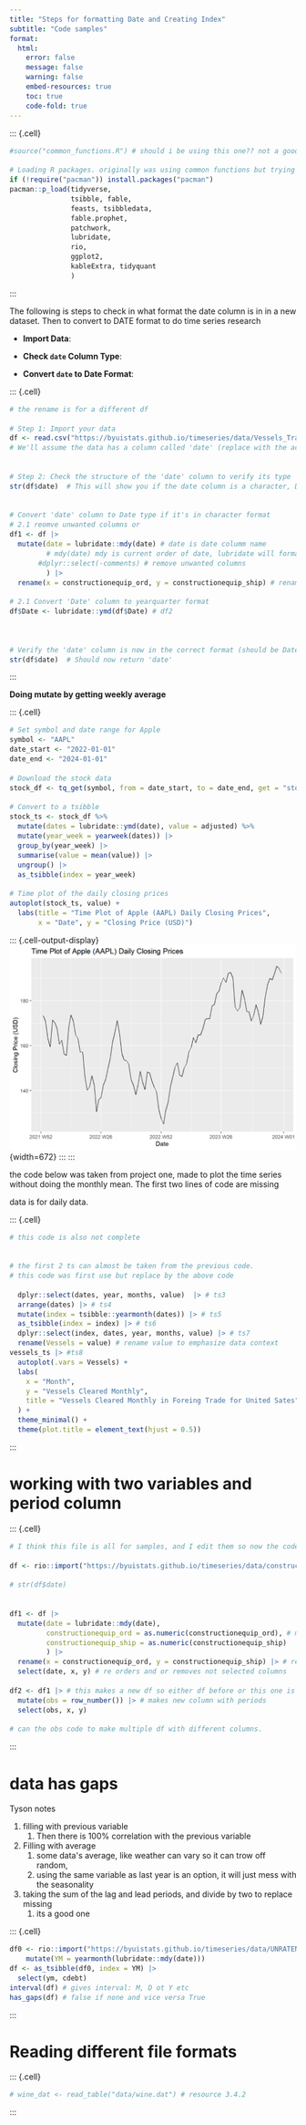 ```yaml
---
title: "Steps for formatting Date and Creating Index"
subtitle: "Code samples"
format: 
  html:
    error: false
    message: false
    warning: false
    embed-resources: true
    toc: true
    code-fold: true
---
```



::: {.cell}

```{.r .cell-code}
#source("common_functions.R") # should i be using this one?? not a good idea since many of the formulas return different values

# Loading R packages. originally was using common functions but trying not to use
if (!require("pacman")) install.packages("pacman")
pacman::p_load(tidyverse,
               tsibble, fable,
               feasts, tsibbledata,
               fable.prophet,
               patchwork,
               lubridate,
               rio,
               ggplot2,
               kableExtra, tidyquant
               )
```
:::






The following is steps to check in what format the date column is in in a new dataset. Then to convert to DATE format to do time series research

-   **Import Data**:

-   **Check `date` Column Type**:

-   **Convert `date` to Date Format**:




::: {.cell}

```{.r .cell-code}
# the rename is for a different df

# Step 1: Import your data
df <- read.csv("https://byuistats.github.io/timeseries/data/Vessels_Trade_US.csv") 
# We'll assume the data has a column called 'date' (replace with the actual column name) and a 'value' column


# Step 2: Check the structure of the 'date' column to verify its type
str(df$date)  # This will show you if the date column is a character, Date, or something else


# Convert 'date' column to Date type if it's in character format 
# 2.1 reomve unwanted columns or
df1 <- df |>
  mutate(date = lubridate::mdy(date) # date is date columm name
         # mdy(date) mdy is current order of date, lubridate will format to ymd. 
       #dplyr::select(-comments) # remove unwanted columns
         ) |>
  rename(x = constructionequip_ord, y = constructionequip_ship) # rename columns

# 2.1 Convert 'Date' column to yearquarter format
df$Date <- lubridate::ymd(df$Date) # df2



# Verify the 'date' column is now in the correct format (should be Date type)
str(df$date)  # Should now return 'date'
```
:::




**Doing mutate by getting weekly average**




::: {.cell}

```{.r .cell-code}
# Set symbol and date range for Apple
symbol <- "AAPL"
date_start <- "2022-01-01"
date_end <- "2024-01-01"

# Download the stock data
stock_df <- tq_get(symbol, from = date_start, to = date_end, get = "stock.prices")

# Convert to a tsibble
stock_ts <- stock_df %>%
  mutate(dates = lubridate::ymd(date), value = adjusted) %>%
  mutate(year_week = yearweek(dates)) |>
  group_by(year_week) |>
  summarise(value = mean(value)) |>
  ungroup() |>
  as_tsibble(index = year_week)

# Time plot of the daily closing prices
autoplot(stock_ts, value) +
  labs(title = "Time Plot of Apple (AAPL) Daily Closing Prices",
       x = "Date", y = "Closing Price (USD)")
```

::: {.cell-output-display}
![](stepsforDate_index_formatting_files/figure-html/unnamed-chunk-3-1.png){width=672}
:::
:::




the code below was taken from project one, made to plot the time series without doing the monthly mean. The first two lines of code are missing

data is for daily data.




::: {.cell}

```{.r .cell-code}
# this code is also not complete


# the first 2 ts can almost be taken from the previous code.
# this code was first use but replace by the above code

  dplyr::select(dates, year, months, value)  |> # ts3
  arrange(dates) |> # ts4
  mutate(index = tsibble::yearmonth(dates)) |> # ts5
  as_tsibble(index = index) |> # ts6
  dplyr::select(index, dates, year, months, value) |> # ts7
  rename(Vessels = value) # rename value to emphasize data context
vessels_ts |> #ts8
  autoplot(.vars = Vessels) +
  labs(
    x = "Month",
    y = "Vessels Cleared Monthly",
    title = "Vessels Cleared Monthly in Foreing Trade for United Sates"
  ) +
  theme_minimal() +
  theme(plot.title = element_text(hjust = 0.5))
```
:::




# working with two variables and period column




::: {.cell}

```{.r .cell-code}
# I think this file is all for samples, and I edit them so now the code is all mix up hence all the eval=false! sucks 

df <- rio::import("https://byuistats.github.io/timeseries/data/constructionequip_manu_orders_shipments.csv")

# str(df$date)


df1 <- df |>
  mutate(date = lubridate::mdy(date),
         constructionequip_ord = as.numeric(constructionequip_ord), # make sure numeric for x variables
         constructionequip_ship = as.numeric(constructionequip_ship)
         ) |>
  rename(x = constructionequip_ord, y = constructionequip_ship) |> # renames columns and converts to numeric
  select(date, x, y) # re orders and or removes not selected columns
  
df2 <- df1 |> # this makes a new df so either df before or this one is use. 
  mutate(obs = row_number()) |> # makes new column with periods
  select(obs, x, y)

# can the obs code to make multiple df with different columns. 
```
:::




# data has gaps

Tyson notes

1.  filling with previous variable
    1.  Then there is 100% correlation with the previous variable
2.  Filling with average
    1.  some data's average, like weather can vary so it can trow off random,
    2.  using the same variable as last year is an option, it will just mess with the seasonality
3.  taking the sum of the lag and lead periods, and divide by two to replace missing
    1.  its a good one




::: {.cell}

```{.r .cell-code}
df0 <- rio::import("https://byuistats.github.io/timeseries/data/UNRATENSA.csv") |>
    mutate(YM = yearmonth(lubridate::mdy(date)))
df <- as_tsibble(df0, index = YM) |>
  select(ym, cdebt)
interval(df) # gives interval: M, D ot Y etc
has_gaps(df) # false if none and vice versa True
```
:::




# Reading different file formats




::: {.cell}

```{.r .cell-code}
# wine_dat <- read_table("data/wine.dat") # resource 3.4.2
```
:::
